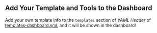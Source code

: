 Add Your Template and Tools to the Dashboard
----------------
Add your own template info to the `templates` section of *YAML Header* of [templates-dashboard.yml](https://github.com/dotnet/docfx/edit/dev/Documentation/templates-and-plugins/templates-dashboard.yml), and it will be shown in the dashboard!
